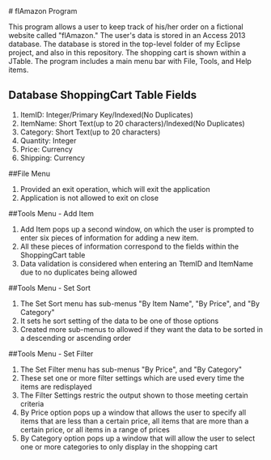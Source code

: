<snippet>
# flAmazon Program

This program allows a user to keep track of his/her order on a fictional website called "flAmazon."  The user's data is stored in an Access 2013 database.  The database is stored in the top-level folder of my Eclipse project, and also in this repository.  The shopping cart is shown within a JTable.  The program includes a main menu bar with File, Tools, and Help items.  

## Database ShoppingCart Table Fields
1. ItemID: Integer/Primary Key/Indexed(No Duplicates)
2. ItemName: Short Text(up to 20 characters)/Indexed(No Duplicates)
3. Category: Short Text(up to 20 characters)
4. Quantity: Integer
5. Price: Currency
6. Shipping: Currency

##File Menu
1. Provided an exit operation, which will exit the application
2. Application is not allowed to exit on close

##Tools Menu - Add Item
1. Add Item pops up a second window, on which the user is prompted to enter six pieces of information for adding a new item.
2. All these pieces of information correspond to the fields within the ShoppingCart table
3. Data validation is considered when entering an TtemID and ItemName due to no duplicates being allowed
 
##Tools Menu - Set Sort
1. The Set Sort menu has sub-menus "By Item Name", "By Price", and "By Category"
2. It sets he sort setting of the data to be one of those options
3. Created more sub-menus to allowed if they want the data to be sorted in a descending or ascending order

##Tools Menu - Set Filter
1. The Set Filter menu has sub-menus "By Price", and "By Category"
2. These set one or more filter settings which are used every time the items are redisplayed
3. The Filter Settings restric the output shown to those meeting certain criteria
4. By Price option pops up a window that allows the user to specify all items that are less than a certain price, all items that are more than a certain price, or all items in a range of prices
5. By Category option pops up a window that will allow the user to select one or more categories to only display in the shopping cart

</snippet>

